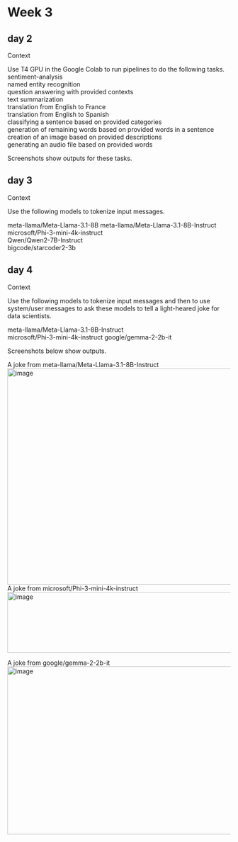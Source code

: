 # Week 3  

## day 2  

Context  

Use T4 GPU in the Google Colab to run pipelines to do the following tasks.  
sentiment-analysis   
named entity recognition  
question answering with provided contexts  
text summarization  
translation from English to France  
translation from English to Spanish  
classifying a sentence based on provided categories  
generation of remaining words based on provided words in a sentence  
creation of an image based on provided descriptions  
generating an audio file based on provided words    


Screenshots show outputs for these tasks.  



## day 3  

Context  

Use the following models to tokenize input messages.  

meta-llama/Meta-Llama-3.1-8B 
meta-llama/Meta-Llama-3.1-8B-Instruct  
microsoft/Phi-3-mini-4k-instruct  
Qwen/Qwen2-7B-Instruct  
bigcode/starcoder2-3b  


## day 4  

Context 

Use the following models to tokenize input messages and then to use system/user messages to ask these models to tell a light-heared joke for data scientists.  

meta-llama/Meta-Llama-3.1-8B-Instruct  
microsoft/Phi-3-mini-4k-instruct 
google/gemma-2-2b-it  

Screenshots below show outputs.  

A joke from meta-llama/Meta-Llama-3.1-8B-Instruct  
<img width="1946" height="488" alt="image" src="https://github.com/user-attachments/assets/f7d316bb-11e2-4da2-888f-f2e1b54724e6" />    
A joke from microsoft/Phi-3-mini-4k-instruct    
<img width="2574" height="137" alt="image" src="https://github.com/user-attachments/assets/69aa512b-216a-4b3f-99b5-af80cbcc537d" />  

A joke from google/gemma-2-2b-it  
<img width="1233" height="379" alt="image" src="https://github.com/user-attachments/assets/d7ab8ce9-748e-43fd-96fd-520d7ca22e9c" />  









